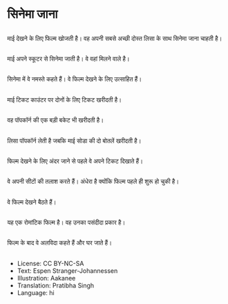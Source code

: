 # सिनेमा जाना

##
माई देखने के लिए फिल्म खोजती है। वह अपनी सबसे अच्छी दोस्त लिसा के साथ सिनेमा जाना चाहती है।

##
माई अपने स्कूटर से सिनेमा जाती है। वे वहां मिलने वाले है।

##
सिनेमा में वे नमस्ते कहते हैं। वे फिल्म देखने के लिए उत्साहित हैं।

##
माई टिकट काउंटर पर दोनों के लिए टिकट खरीदती है।

##
वह पॉपकॉर्न की एक बड़ी बकेट भी खरीदती है।

##
लिसा पॉपकॉर्न लेती है जबकि माई सोडा की दो बोतलें खरीदती है।

##
फिल्म देखने के लिए अंदर जाने से पहले वे अपने टिकट दिखाते हैं।

##
वे अपनी सीटों की तलाश करते हैं। अंधेरा है क्योंकि फिल्म पहले ही शुरू हो चुकी है।

##
वे फिल्म देखने बैठते हैं।

##
यह एक रोमांटिक फिल्म है। वह उनका पसंदीदा प्रकार है।

##
फिल्म के बाद वे अलविदा कहते हैं और घर जाते हैं।

##
* License: CC BY-NC-SA
* Text: Espen Stranger-Johannessen
* Illustration: Aakanee
* Translation: Pratibha Singh
* Language: hi
